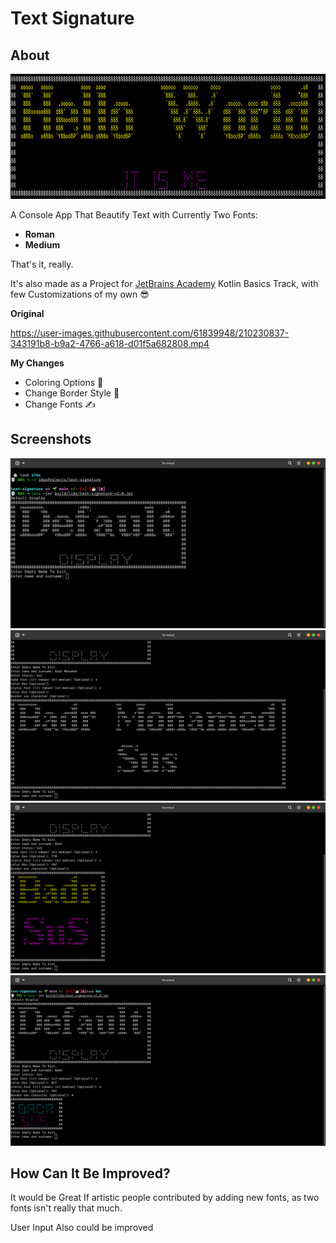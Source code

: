 # Text Signature

## About

<img alt="Hello World" height="200" src="screenshots/Welcome.png" width="800"/>

A Console App That Beautify Text with Currently Two Fonts:

- **Roman**
- **Medium**

That's it, really.

It's also made as a Project for [JetBrains Academy](https://www.jetbrains.com/academy/) Kotlin Basics Track, with few Customizations of my own 😎

**Original**

https://user-images.githubusercontent.com/61839948/210230837-343191b8-b9a2-4766-a618-d01f5a682808.mp4

**My Changes**
- Coloring Options 🎨
- Change Border Style 🔳
- Change Fonts ✍

## Screenshots

![default display](screenshots/default-display.png)
![trial](screenshots/trial.png)
![coloring](screenshots/coloring.png)
![border-style](screenshots/border-style.png)


## How Can It Be Improved?

It would be Great If artistic people contributed by adding new fonts, as two fonts isn't really that much.

User Input Also could be improved